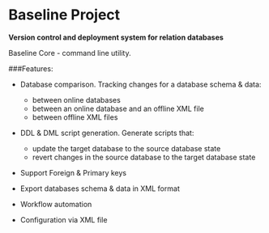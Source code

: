 # Baseline Project
**Version control and deployment system for relation databases**

Baseline Core - command line utility.

###Features:

* Database comparison. 
Tracking changes for a database schema & data:
    - between online databases
    - between an online database and an offline XML file
    - between offline XML files

* DDL & DML script generation. 
Generate scripts that:
    - update the target database to the source database state
    - revert changes in the source database to the target database state

* Support Foreign & Primary keys

* Export databases schema & data in XML format

* Workflow automation

* Configuration via XML file